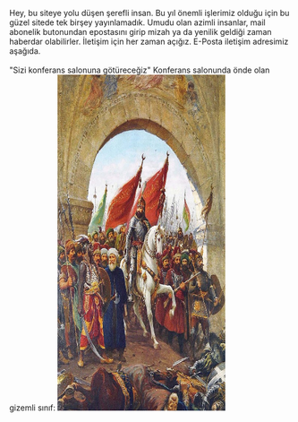 Hey, bu siteye yolu düşen şerefli insan. Bu yıl önemli işlerimiz olduğu için bu güzel sitede tek birşey yayınlamadık. Umudu olan azimli insanlar, mail abonelik butonundan epostasını girip mizah ya da yenilik geldiği zaman haberdar olabilirler. İletişim için her zaman açığız. E-Posta iletişim adresimiz aşağıda. 
<br /> <br />
"Sizi konferans salonuna götüreceğiz"
Konferans salonunda önde olan gizemli sınıf:
<img src="https://raw.githubusercontent.com/ElaConeUmutDeniz/MizahimBen/refs/heads/main/mizahimben_officalmizahlar/Zonaro_GatesofConst.jpg" width="300" height="600">

 
